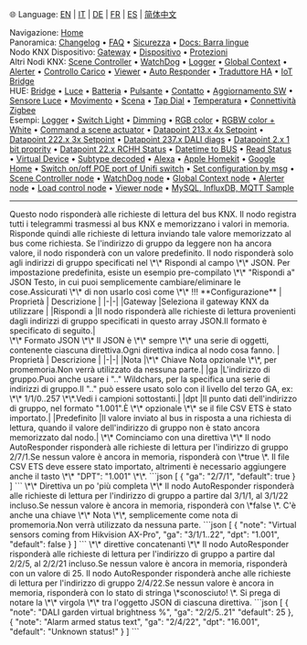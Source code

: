 🌐 Language: [EN](/node-red-contrib-knx-ultimate/wiki/KNXAutoResponder) | [IT](/node-red-contrib-knx-ultimate/wiki/it-KNXAutoResponder) | [DE](/node-red-contrib-knx-ultimate/wiki/de-KNXAutoResponder) | [FR](/node-red-contrib-knx-ultimate/wiki/fr-KNXAutoResponder) | [ES](/node-red-contrib-knx-ultimate/wiki/es-KNXAutoResponder) | [简体中文](/node-red-contrib-knx-ultimate/wiki/zh-CN-KNXAutoResponder)
<!-- NAV START -->
Navigazione: [Home](https://supergiovane.github.io/node-red-contrib-knx-ultimate/wiki/it-Home)  
Panoramica: [Changelog](https://github.com/Supergiovane/node-red-contrib-knx-ultimate/blob/master/CHANGELOG.md) • [FAQ](https://supergiovane.github.io/node-red-contrib-knx-ultimate/wiki/it-FAQ-Troubleshoot) • [Sicurezza](https://supergiovane.github.io/node-red-contrib-knx-ultimate/wiki/it-SECURITY) • [Docs: Barra lingue](https://supergiovane.github.io/node-red-contrib-knx-ultimate/wiki/it-Docs-Language-Bar)  
Nodo KNX Dispositivo: [Gateway](https://supergiovane.github.io/node-red-contrib-knx-ultimate/wiki/it-Gateway-configuration) • [Dispositivo](https://supergiovane.github.io/node-red-contrib-knx-ultimate/wiki/it-Device) • [Protezioni](https://supergiovane.github.io/node-red-contrib-knx-ultimate/wiki/it-Protections)  
Altri Nodi KNX: [Scene Controller](https://supergiovane.github.io/node-red-contrib-knx-ultimate/wiki/it-SceneController-Configuration) • [WatchDog](https://supergiovane.github.io/node-red-contrib-knx-ultimate/wiki/it-WatchDog-Configuration) • [Logger](https://supergiovane.github.io/node-red-contrib-knx-ultimate/wiki/it-Logger-Configuration) • [Global Context](https://supergiovane.github.io/node-red-contrib-knx-ultimate/wiki/it-GlobalVariable) • [Alerter](https://supergiovane.github.io/node-red-contrib-knx-ultimate/wiki/it-Alerter-Configuration) • [Controllo Carico](https://supergiovane.github.io/node-red-contrib-knx-ultimate/wiki/it-LoadControl-Configuration) • [Viewer](https://supergiovane.github.io/node-red-contrib-knx-ultimate/wiki/it-knxUltimateViewer) • [Auto Responder](https://supergiovane.github.io/node-red-contrib-knx-ultimate/wiki/it-KNXAutoResponder) • [Traduttore HA](https://supergiovane.github.io/node-red-contrib-knx-ultimate/wiki/it-HATranslator) • [IoT Bridge](https://supergiovane.github.io/node-red-contrib-knx-ultimate/wiki/it-IoT-Bridge-Configuration)  
HUE: [Bridge](https://supergiovane.github.io/node-red-contrib-knx-ultimate/wiki/it-HUE+Bridge+configuration) • [Luce](https://supergiovane.github.io/node-red-contrib-knx-ultimate/wiki/it-HUE+Light) • [Batteria](https://supergiovane.github.io/node-red-contrib-knx-ultimate/wiki/it-HUE+Battery) • [Pulsante](https://supergiovane.github.io/node-red-contrib-knx-ultimate/wiki/it-HUE+Button) • [Contatto](https://supergiovane.github.io/node-red-contrib-knx-ultimate/wiki/it-HUE+Contact+sensor) • [Aggiornamento SW](https://supergiovane.github.io/node-red-contrib-knx-ultimate/wiki/it-HUE+Device+software+update) • [Sensore Luce](https://supergiovane.github.io/node-red-contrib-knx-ultimate/wiki/it-HUE+Light+sensor) • [Movimento](https://supergiovane.github.io/node-red-contrib-knx-ultimate/wiki/it-HUE+Motion) • [Scena](https://supergiovane.github.io/node-red-contrib-knx-ultimate/wiki/it-HUE+Scene) • [Tap Dial](https://supergiovane.github.io/node-red-contrib-knx-ultimate/wiki/it-HUE+Tapdial) • [Temperatura](https://supergiovane.github.io/node-red-contrib-knx-ultimate/wiki/it-HUE+Temperature+sensor) • [Connettività Zigbee](https://supergiovane.github.io/node-red-contrib-knx-ultimate/wiki/it-HUE+Zigbee+connectivity)  
Esempi: [Logger](https://supergiovane.github.io/node-red-contrib-knx-ultimate/wiki/it-Logger-Sample) • [Switch Light](https://supergiovane.github.io/node-red-contrib-knx-ultimate/wiki/-Sample---Switch-light) • [Dimming](https://supergiovane.github.io/node-red-contrib-knx-ultimate/wiki/-Sample---Dimming) • [RGB color](https://supergiovane.github.io/node-red-contrib-knx-ultimate/wiki/-Sample---RGB-Color) • [RGBW color + White](https://supergiovane.github.io/node-red-contrib-knx-ultimate/wiki/-Sample---RGBW-Color-plus-White) • [Command a scene actuator](https://supergiovane.github.io/node-red-contrib-knx-ultimate/wiki/-Sample---Control-a-scene-actuator) • [Datapoint 213.x 4x Setpoint](https://supergiovane.github.io/node-red-contrib-knx-ultimate/wiki/-Sample---DPT213) • [Datapoint 222.x 3x Setpoint](https://supergiovane.github.io/node-red-contrib-knx-ultimate/wiki/-Sample---DPT222) • [Datapoint 237.x DALI diags](https://supergiovane.github.io/node-red-contrib-knx-ultimate/wiki/-Sample---DPT237) • [Datapoint 2.x 1 bit proprity](https://supergiovane.github.io/node-red-contrib-knx-ultimate/wiki/-Sample---DPT2) • [Datapoint 22.x RCHH Status](https://supergiovane.github.io/node-red-contrib-knx-ultimate/wiki/-Sample---DPT22) • [Datetime to BUS](https://supergiovane.github.io/node-red-contrib-knx-ultimate/wiki/-Sample---DateTime-to-BUS) • [Read Status](https://supergiovane.github.io/node-red-contrib-knx-ultimate/wiki/-Sample---Read-value-from-Device) • [Virtual Device](https://supergiovane.github.io/node-red-contrib-knx-ultimate/wiki/-Sample---Virtual-Device) • [Subtype decoded](https://supergiovane.github.io/node-red-contrib-knx-ultimate/wiki/-Sample---Subtype) • [Alexa](https://supergiovane.github.io/node-red-contrib-knx-ultimate/wiki/-Sample---Alexa) • [Apple Homekit](https://supergiovane.github.io/node-red-contrib-knx-ultimate/wiki/-Sample---Apple-Homekit) • [Google Home](https://supergiovane.github.io/node-red-contrib-knx-ultimate/wiki/-Sample---Google-Assistant) • [Switch on/off POE port of Unifi switch](https://supergiovane.github.io/node-red-contrib-knx-ultimate/wiki/-Sample---UnifiPOE) • [Set configuration by msg](https://supergiovane.github.io/node-red-contrib-knx-ultimate/wiki/-Sample-setConfig) • [Scene Controller node](https://supergiovane.github.io/node-red-contrib-knx-ultimate/wiki/Sample-Scene-Node) • [WatchDog node](https://supergiovane.github.io/node-red-contrib-knx-ultimate/wiki/-Sample---WatchDog) • [Global Context node](https://supergiovane.github.io/node-red-contrib-knx-ultimate/wiki/SampleGlobalContextNode) • [Alerter node](https://supergiovane.github.io/node-red-contrib-knx-ultimate/wiki/SampleAlerter) • [Load control node](https://supergiovane.github.io/node-red-contrib-knx-ultimate/wiki/SampleLoadControl) • [Viewer node](https://supergiovane.github.io/node-red-contrib-knx-ultimate/wiki/knxUltimateViewer) • [MySQL, InfluxDB, MQTT Sample](https://supergiovane.github.io/node-red-contrib-knx-ultimate/wiki/Sample-KNX2MQTT-KNX2MySQL-KNX2InfluxDB)
<!-- NAV END -->
---
<p> Questo nodo risponderà alle richieste di lettura del bus KNX.
Il nodo registra tutti i telegrammi trasmessi al bus KNX e memorizzano i valori in memoria.
Risponde quindi alle richieste di lettura inviando tale valore memorizzato al bus come richiesta.
Se l'indirizzo di gruppo da leggere non ha ancora valore, il nodo risponderà con un valore predefinito.
Il nodo risponderà solo agli indirizzi di gruppo specificati nel \*\* Rispondi al campo \*\* JSON.
Per impostazione predefinita, esiste un esempio pre-compilato \*\* "Rispondi a" JSON Testo, in cui puoi semplicemente cambiare/eliminare le cose.Assicurati \*\* di non usarlo così come \*\* !!!
**Configurazione**
| Proprietà | Descrizione |
|-|-|
|Gateway |Seleziona il gateway KNX da utilizzare |
|Rispondi a |Il nodo risponderà alle richieste di lettura provenienti dagli indirizzi di gruppo specificati in questo array JSON.Il formato è specificato di seguito.|
<br/>
\*\* Formato JSON \*\*
Il JSON è \*\* sempre \*\* una serie di oggetti, contenente ciascuna direttiva.Ogni direttiva indica al nodo cosa fanno.
| Proprietà | Descrizione |
|-|-|
|Nota |\*\* Chiave Nota opzionale \*\*, per promemoria.Non verrà utilizzato da nessuna parte.|
|ga |L'indirizzo di gruppo.Puoi anche usare i ".." Wildchars, per la specifica una serie di indirizzi di gruppo.Il ".." può essere usato solo con il livello del terzo GA, ex: \*\* 1/1/0..257 \*\*.Vedi i campioni sottostanti.|
|dpt |Il punto dati dell'indirizzo di gruppo, nel formato "1.001".È \*\* opzionale \*\* se il file CSV ETS è stato importato.|
|Predefinito |Il valore inviato al bus in risposta a una richiesta di lettura, quando il valore dell'indirizzo di gruppo non è stato ancora memorizzato dal nodo.|
\*\* Cominciamo con una direttiva \*\*
Il nodo AutoResponder risponderà alle richieste di lettura per l'indirizzo di gruppo 2/7/1.Se nessun valore è ancora in memoria, risponderà con \*true \*.
Il file CSV ETS deve essere stato importato, altrimenti è necessario aggiungere anche il tasto \*\* "DPT": "1.001" \*\*.
```json
[
    {
        "ga": "2/7/1",
        "default": true
    }
]
```
\*\* Direttiva un po 'più completa \*\*
Il nodo AutoResponder risponderà alle richieste di lettura per l'indirizzo di gruppo a partire dal 3/1/1, al 3/1/22 incluso.Se nessun valore è ancora in memoria, risponderà con \*false \*.
C'è anche una chiave \*\* Nota \*\*, semplicemente come nota di promemoria.Non verrà utilizzato da nessuna parte.
```json
[
    {
        "note": "Virtual sensors coming from Hikvision AX-Pro",
        "ga": "3/1/1..22",
        "dpt": "1.001",
        "default": false
    }
]
```
\*\* direttive concatenanti \*\*
Il nodo AutoResponder risponderà alle richieste di lettura per l'indirizzo di gruppo a partire dal 2/2/5, al 2/2/21 incluso.Se nessun valore è ancora in memoria, risponderà con un valore di 25.
Il nodo AutoResponder risponderà anche alle richieste di lettura per l'indirizzo di gruppo 2/4/22.Se nessun valore è ancora in memoria, risponderà con lo stato di stringa \*sconosciuto! \*.
Si prega di notare la \*\* virgola \*\* tra l'oggetto JSON di ciascuna direttiva.
```json
[
    {
        "note": "DALI garden virtual brightness %",
        "ga": "2/2/5..21"
        "default": 25
    },
    {
        "note": "Alarm armed status text",
        "ga": "2/4/22",
        "dpt": "16.001",
        "default": "Unknown status!"
    }
]
```
<br/>
